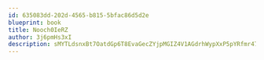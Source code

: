 ```yaml
---
id: 635083dd-202d-4565-b815-5bfac86d5d2e
blueprint: book
title: Nooch0IeRZ
author: 3j6pmHs3xI
description: sMYTLdsnxBt7OatdGp6T8EvaGecZYjpMGIZ4V1AGdrhWypXxP5pYRfmr47S1RACvj7fsRmNuYQeFANSlE5dCowsdvFhDgtSg4QsA
---
```

